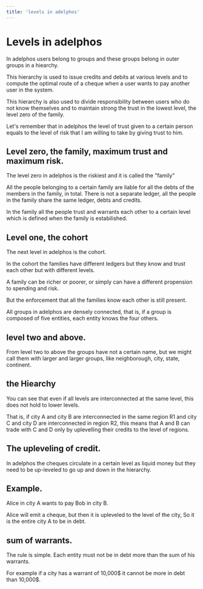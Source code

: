```yaml
---
title: 'levels in adelphos'
---
```


# Levels in adelphos

In adelphos users belong to groups and these groups belong in outer groups in a
hiearchy.

This hierarchy is used to issue credits and debits at various levels and to compute
the optimal route of a cheque when a user wants to pay another user in the system.

This hierarchy is also used to divide responsibility between users who do not
know themselves and to maintain strong the trust in the lowest level, the level
zero of the family.

Let's remember that in adelphos the level of trust given to a certain person equals
to the level of risk that I am willing to take by giving trust to him.


## Level zero, the family, maximum trust and maximum risk.

The level zero in adelphos is the riskiest and it is called the "family"

All the people belonging to a certain family are liable for all the debts of
the members in the family, in total. There is not a separate ledger, all
the people in the family share the same ledger, debts and credits.

In the family all the people trust and warrants each other to a certain
level which is defined when the family is estabilished.


## Level one, the cohort

The next level in adelphos is the cohort.

In the cohort the families have different ledgers but they know and trust
each other but with different levels.

A family can be richer or poorer, or simply can have a different propension
to spending and risk.

But the enforcement that all the families know each other is still present.

All groups in adelphos are densely connected, that is, if a group is composed
of five entities, each entity knows the four others.

## level two and above.

From level two to above the groups have not a certain name, but we might call
them with larger and larger groups, like neighborough, city, state, continent.

## the Hiearchy

You can see that even if all levels are interconnected at the same level, this
does not hold to lower levels.

That is, if city A and city B are interconnected in the same region R1 and city C and
city D are interconnected in region R2, this means that A and B can trade
with C and D only by uplevelling their credits to the level of regions.

## The upleveling of credit.

In adelphos the cheques circulate in a certain level as liquid money but they
need to be up-leveled to go up and down in the hierarchy.

## Example.

Alice in city A wants to pay Bob in city B.

Alice will emit a cheque, but then it is upleveled to the level of the city,
So it is the entire city A to be in debt.

## sum of warrants.

The rule is simple. Each entity must not be in debt more than the sum of his
warrants.

For example if a city has a warrant of 10,000$ it cannot be more in debt than
10,000$.


